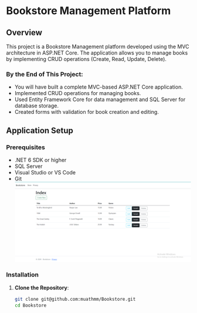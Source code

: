 # Bookstore Management Platform

## Overview

This project is a Bookstore Management platform developed using the MVC architecture in ASP.NET Core. The application allows you to manage books by implementing CRUD operations (Create, Read, Update, Delete).

### By the End of This Project:
- You will have built a complete MVC-based ASP.NET Core application.
- Implemented CRUD operations for managing books.
- Used Entity Framework Core for data management and SQL Server for database storage.
- Created forms with validation for book creation and editing.

## Application Setup

### Prerequisites
- .NET 6 SDK or higher
- SQL Server
- Visual Studio or VS Code
- Git
 ![Bookstore Screenshot](Screenshot.png)
### Installation

1. **Clone the Repository**:
   ```sh
   git clone git@github.com:muathmm/Bookstore.git
   cd Bookstore

  
